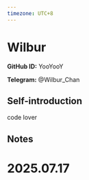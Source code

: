 ```yaml
---
timezone: UTC+8
---
```


# Wilbur

**GitHub ID:** YooYooY

**Telegram:** @Wilbur_Chan

## Self-introduction

code lover

## Notes

<!-- Content_START -->

# 2025.07.17


<!-- Content_END -->
